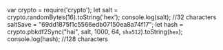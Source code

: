 var crypto = require('crypto');
let salt = crypto.randomBytes(16).toString('hex');
console.log(salt); //32 characters
saltSave = "69dd1875f1c5566edb07150ea8a74f17";
let hash = crypto.pbkdf2Sync("hai", salt, 
    1000, 64, `sha512`).toString(`hex`);
console.log(hash); //128 characters